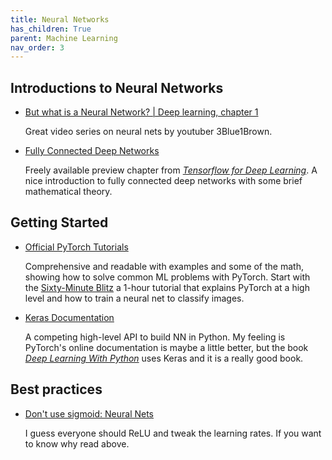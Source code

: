 ```yaml
---
title: Neural Networks
has_children: True
parent: Machine Learning
nav_order: 3
---
```


## Introductions to Neural Networks

- [But what is a Neural Network? | Deep learning, chapter 1](https://www.youtube.com/watch?v=aircAruvnKk)

   Great video series on neural nets by youtuber 3Blue1Brown.

- [Fully Connected Deep Networks](https://www.oreilly.com/library/view/tensorflow-for-deep/9781491980446/ch04.html)

   Freely available preview chapter from [*Tensorflow for Deep Learning*](https://www.oreilly.com/library/view/tensorflow-for-deep/9781491980446/). A nice introduction to fully connected deep networks with some brief mathematical theory.


## Getting Started

- [Official PyTorch Tutorials](https://pytorch.org/tutorials/)

   Comprehensive and readable with examples and some of the math, showing how to solve common ML problems with PyTorch. Start with the [Sixty-Minute Blitz](https://pytorch.org/tutorials/beginner/deep_learning_60min_blitz.html) a 1-hour tutorial that explains PyTorch at a high level and how to train a neural net to classify images.

- [Keras Documentation](https://keras.io/#you-have-just-found-keras)

   A competing high-level API to build NN in Python. My feeling is PyTorch's online documentation is maybe a little better, but the book [*Deep Learning With Python*](https://www.amazon.com/Deep-Learning-with-Python/dp/B07H5RKKB6/ref=sr_1_3?dchild=1&keywords=Deep+Learning+with+Python&qid=1586443803&s=books&sr=1-3) uses Keras and it is a really good book.

## Best practices

- [Don't use sigmoid: Neural Nets](https://kharshit.github.io/blog/2018/04/20/don%27t-use-sigmoid-neural-nets)

   I guess everyone should ReLU and tweak the learning rates. If you want to know why read above.
